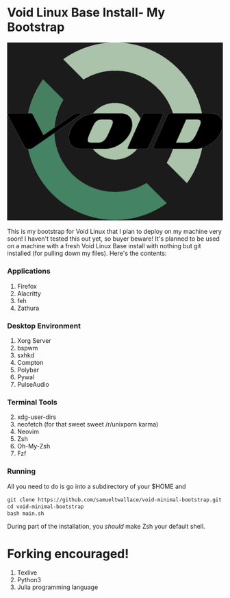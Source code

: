 # Void Linux Base Install- My Bootstrap

![Void Linux](./Desktop/VoidLogo.png)

This is my bootstrap for Void Linux that I plan to deploy on my machine very soon! I haven't tested this out yet, so buyer beware! It's planned to be used on a machine with a fresh Void Linux Base install with nothing but git installed (for pulling down my files). Here's the contents:

### Applications

1. Firefox
2. Alacritty
3. feh
4. Zathura

### Desktop Environment

1. Xorg Server
2. bspwm
3. sxhkd
4. Compton
5. Polybar
6. Pywal
7. PulseAudio

### Terminal Tools

2. xdg-user-dirs
3. neofetch (for that sweet sweet /r/unixporn karma)
4. Neovim
5. Zsh
6. Oh-My-Zsh
7. Fzf

### Running

All you need to do is go into a subdirectory of your $HOME and

```
git clone https://github.com/samueltwallace/void-minimal-bootstrap.git
cd void-minimal-bootstrap
bash main.sh
```

During part of the installation, you *should* make Zsh your default shell.

Forking encouraged! 
=======
1. Texlive
2. Python3
3. Julia programming language
